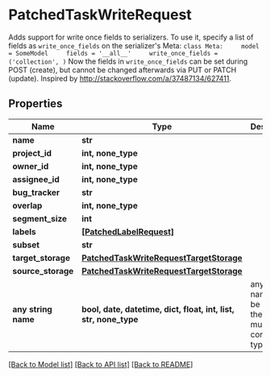 # PatchedTaskWriteRequest

Adds support for write once fields to serializers.  To use it, specify a list of fields as `write_once_fields` on the serializer's Meta: ``` class Meta:     model = SomeModel     fields = '__all__'     write_once_fields = ('collection', ) ```  Now the fields in `write_once_fields` can be set during POST (create), but cannot be changed afterwards via PUT or PATCH (update). Inspired by http://stackoverflow.com/a/37487134/627411.

## Properties
Name | Type | Description | Notes
------------ | ------------- | ------------- | -------------
**name** | **str** |  | [optional] 
**project_id** | **int, none_type** |  | [optional] 
**owner_id** | **int, none_type** |  | [optional] 
**assignee_id** | **int, none_type** |  | [optional] 
**bug_tracker** | **str** |  | [optional] 
**overlap** | **int, none_type** |  | [optional] 
**segment_size** | **int** |  | [optional] 
**labels** | [**[PatchedLabelRequest]**](PatchedLabelRequest.md) |  | [optional] 
**subset** | **str** |  | [optional] 
**target_storage** | [**PatchedTaskWriteRequestTargetStorage**](PatchedTaskWriteRequestTargetStorage.md) |  | [optional] 
**source_storage** | [**PatchedTaskWriteRequestTargetStorage**](PatchedTaskWriteRequestTargetStorage.md) |  | [optional] 
**any string name** | **bool, date, datetime, dict, float, int, list, str, none_type** | any string name can be used but the value must be the correct type | [optional]

[[Back to Model list]](../README.md#documentation-for-models) [[Back to API list]](../README.md#documentation-for-api-endpoints) [[Back to README]](../README.md)



